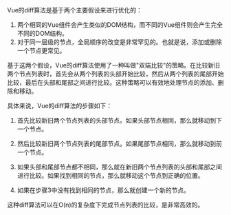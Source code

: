 Vue的diff算法是基于两个主要假设来进行优化的：

1. 两个相同的Vue组件会产生类似的DOM结构，而不同的Vue组件则会产生完全不同的DOM结构。
2. 对于同一层级的节点，全局顺序的改变是非常罕见的。也就是说，添加或删除一个节点更常见。

基于这两个假设，Vue的diff算法使用了一种叫做"双端比较"的策略。在比较新旧两个节点列表时，首先会从两个列表的头部开始比较，然后从两个列表的尾部开始比较，最后在头部和尾部之间进行比较。这种策略可以有效地处理节点的添加、删除和移动。

具体来说，Vue的diff算法的步骤如下：

1. 首先比较新旧两个节点列表的头部节点。如果头部节点相同，那么就移动到下一个节点。
    
2. 然后比较新旧两个节点列表的尾部节点。如果尾部节点相同，那么就移动到前一个节点。
    
3. 如果头部和尾部节点都不相同，那么就在新旧两个节点列表的头部和尾部之间进行比较。如果找到相同的节点，那么就移动这个节点到正确的位置。
    
4. 如果在步骤3中没有找到相同的节点，那么就创建一个新的节点。
    

这种diff算法可以在O(n)的复杂度下完成节点列表的比较，是非常高效的。
